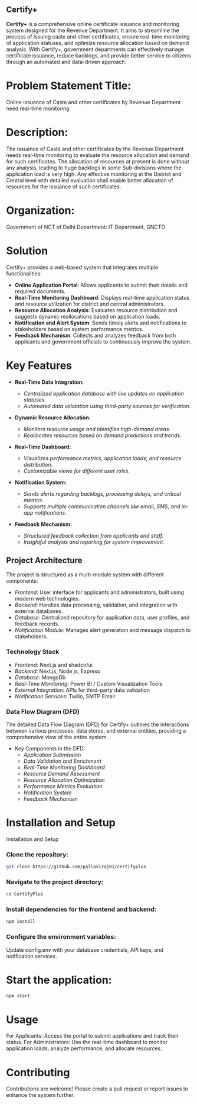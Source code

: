 ## Certify+ 
**Certify+** is a comprehensive online certificate issuance and monitoring system designed for the Revenue Department.
It aims to streamline the process of issuing caste and other certificates, ensure real-time monitoring of application statuses, and optimize resource allocation based on demand analysis. 
With Certify+, government departments can effectively manage certificate issuance, reduce backlogs, and provide better service to citizens through an automated and data-driven approach.

# Problem Statement Title:
Online issuance of Caste and other certificates by Revenue Department need real-time monitoring

# Description:
The issuance of Caste and other certificates by the Revenue Department needs real-time monitoring to evaluate the resource allocation and demand for such certificates. The allocation of resources at present is done without any analysis, leading to huge backlogs in some Sub-divisions where the application load is very high. Any effective monitoring at the District and Central level with detailed evaluation shall enable better allocation of resources for the issuance of such certificates.

# Organization:
Government of NCT of Delhi
Department:
IT Department, GNCTD

# Solution
Certify+ provides a web-based system that integrates multiple functionalities:

- **Online Application Portal**:   Allows applicants to submit their details and required documents.
- **Real-Time Monitoring Dashboard**:   Displays real-time application status and resource utilization for district and central administrators.
- **Resource Allocation Analysis**:   Evaluates resource distribution and suggests dynamic reallocations based on application loads.
- **Notification and Alert System**:   Sends timely alerts and notifications to stakeholders based on system performance metrics.
- **Feedback Mechanism**:   Collects and analyzes feedback from both applicants and government officials to continuously improve the system.

# Key Features
- **Real-Time Data Integration:**

  * *Centralized application database with live updates on application statuses.*
  * *Automated data validation using third-party sources for verification.*

- **Dynamic Resource Allocation:**

   * *Monitors resource usage and identifies high-demand areas.*
   * *Reallocates resources based on demand predictions and trends.*

- **Real-Time Dashboard:**

  * *Visualizes performance metrics, application loads, and resource distribution.*
  * *Customizable views for different user roles.*
- **Notification System:**

  * *Sends alerts regarding backlogs, processing delays, and critical metrics.*
  * *Supports multiple communication channels like email, SMS, and in-app notifications.*

- **Feedback Mechanism:**

  * *Structured feedback collection from applicants and staff.*
  * *Insightful analysis and reporting for system improvement.*
  
## Project Architecture
  The project is structured as a multi-module system with different components:
 
* *Frontend*: User interface for applicants and administrators, built using modern web technologies.
* *Backend*: Handles data processing, validation, and integration with external databases.
* *Database*: Centralized repository for application data, user profiles, and feedback records.
* *Notification Module*: Manages alert generation and message dispatch to stakeholders.

### Technology Stack

* *Frontend*: Next.js and shadcn/ui
* *Backend*: Next.js, Node js, Express
* *Database*: MongoDb
* *Real-Time Monitoring*: Power BI / Custom Visualization Tools
* *External Integration*: APIs for third-party data validation
* *Notification Services*: Twilio, SMTP Email

### Data Flow Diagram (DFD)

The detailed Data Flow Diagram (DFD) for Certify+ outlines the interactions between various processes, data stores, and external entities, providing a comprehensive view of the entire system.

* Key Components in the DFD:
  * *Application Submission*
  * *Data Validation and Enrichment*
  * *Real-Time Monitoring Dashboard*
  * *Resource Demand Assessment*
  * *Resource Allocation Optimization*
  * *Performance Metrics Evaluation*
  * *Notification System*
  * *Feedback Mechanism*

# Installation and Setup

Installation and Setup
### Clone the repository:

```bash
git clone https://github.com/pallaviraj01/certifyplus
```
### Navigate to the project directory:

```bash
cd CertifyPlus
```
### Install dependencies for the frontend and backend:

```bash
npm install
```
### Configure the environment variables:

Update config.env with your database credentials, API keys, and notification services.

# Start the application: 

```bash
npm start
```
# Usage
For Applicants: Access the portal to submit applications and track their status.
For Administrators: Use the real-time dashboard to monitor application loads, analyze performance, and allocate resources.
# Contributing
Contributions are welcome! Please create a pull request or report issues to enhance the system further.

